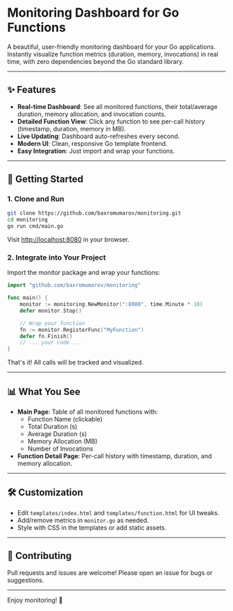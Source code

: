 # Monitoring Dashboard for Go Functions

A beautiful, user-friendly monitoring dashboard for your Go applications. Instantly visualize function metrics (duration, memory, invocations) in real time, with zero dependencies beyond the Go standard library.


---

## ✨ Features
- **Real-time Dashboard**: See all monitored functions, their total/average duration, memory allocation, and invocation counts.
- **Detailed Function View**: Click any function to see per-call history (timestamp, duration, memory in MB).
- **Live Updating**: Dashboard auto-refreshes every second.
- **Modern UI**: Clean, responsive Go template frontend.
- **Easy Integration**: Just import and wrap your functions.

---

## 🚀 Getting Started

### 1. Clone and Run
```bash
git clone https://github.com/baxromumarov/monitoring.git
cd monitoring
go run cmd/main.go
```

Visit [http://localhost:8080](http://localhost:8080) in your browser.

### 2. Integrate into Your Project

Import the monitor package and wrap your functions:
```go
import "github.com/baxromumarov/monitoring"

func main() {
    monitor := monitoring.NewMonitor(":8080", time.Minute * 10)
    defer monitor.Stop()

    // Wrap your function
    fn := monitor.RegisterFunc("MyFunction")
    defer fn.Finish()
    // ... your code ...
}
```

That's it! All calls will be tracked and visualized.

---

## 📊 What You See
- **Main Page**: Table of all monitored functions with:
  - Function Name (clickable)
  - Total Duration (s)
  - Average Duration (s)
  - Memory Allocation (MB)
  - Number of Invocations
- **Function Detail Page**: Per-call history with timestamp, duration, and memory allocation.

---

## 🛠️ Customization
- Edit `templates/index.html` and `templates/function.html` for UI tweaks.
- Add/remove metrics in `monitor.go` as needed.
- Style with CSS in the templates or add static assets.

---

## 🤝 Contributing
Pull requests and issues are welcome! Please open an issue for bugs or suggestions.

---

Enjoy monitoring! 🚀
